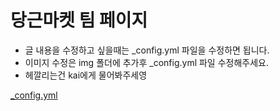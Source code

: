 당근마켓 팀 페이지
==============
- 글 내용을 수정하고 싶을때는 _config.yml 파일을 수정하면 됩니다.
- 이미지 수정은 img 폴더에 추가후 _config.yml 파일 수정해주세요.
- 헤깔리는건 kai에게 물어봐주세영

[_config.yml](_config.yml)
